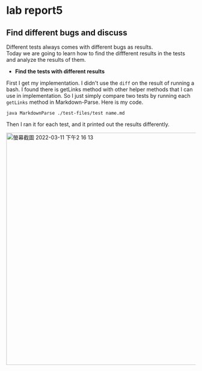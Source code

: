 # lab report5
## Find different bugs and discuss

Different tests always comes with different bugs as results.\
Today we are going to learn how to find the diffferent results in the tests and analyze the results of them.

* **Find the tests with different results**

First I get my implementation. I didn't use the `diff` on the result of running a bash. I found there is getLinks method with other helper methods that I can use in implementation. So I just simply compare two tests by running each `getLinks` method in Markdown-Parse. Here is my code.


```
java MarkdownParse ./test-files/test name.md
```
Then I ran it for each test, and it printed out the results differently.

<img width="619" alt="螢幕截圖 2022-03-11 下午2 16 13" src="https://user-images.githubusercontent.com/97696711/157979946-d4583259-e656-45e0-838a-fdfa0f00a7c8.png">
